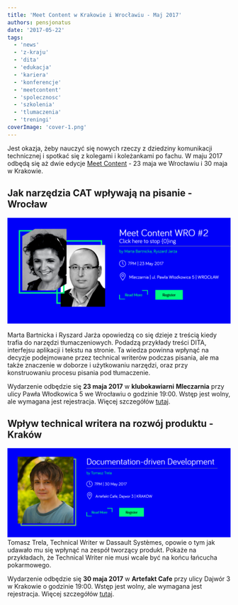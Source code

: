 ```yaml
---
title: 'Meet Content w Krakowie i Wrocławiu - Maj 2017'
authors: pensjonatus
date: '2017-05-22'
tags:
  - 'news'
  - 'z-kraju'
  - 'dita'
  - 'edukacja'
  - 'kariera'
  - 'konferencje'
  - 'meetcontent'
  - 'spolecznosc'
  - 'szkolenia'
  - 'tlumaczenia'
  - 'treningi'
coverImage: 'cover-1.png'
---
```


Jest okazja, żeby nauczyć się nowych rzeczy z dziedziny komunikacji
technicznej i spotkać się z kolegami i koleżankami po fachu. W maju 2017 odbędą
się aż dwie edycje [Meet Content](http://meetcontent.org/) - 23 maja we
Wrocławiu i 30 maja w Krakowie.

<!--truncate-->

## Jak narzędzia CAT wpływają na pisanie - Wrocław

![meet content wrocław, click here to stop zero ing, by Marta Bartnicka and Ryszard Jarża, 7pm, 23 may 2017, Mleczarnia, ulica Pawła Włodkowica 5, wrocław](images/wro-1024x486.png)

Marta Bartnicka i Ryszard Jarża opowiedzą co się dzieje z treścią kiedy trafia
do narzędzi tłumaczeniowych. Podadzą przykłady treści DITA, interfejsu aplikacji
i tekstu na stronie. Ta wiedza powinna wpłynąć na decyzje podejmowane przez
technical writerów podczas pisania, ale ma także znaczenie w doborze i
użytkowaniu narzędzi, oraz przy konstruowaniu procesu pisania pod tłumaczenie.

Wydarzenie odbędzie się **23 maja 2017** w **klubokawiarni** **Mleczarnia** przy
ulicy Pawła Włodkowica 5 we Wrocławiu o godzinie 19:00. Wstęp jest wolny, ale
wymagana jest rejestracja. Więcej szczegółów
[tutaj](http://meetcontent.org/wroclaw2-content/).

## Wpływ technical writera na rozwój produktu - Kraków

![documentation-driven development by Tomasz Trela, 7pm, 30 May, Krakow, Artefakt Cafe, Dajwór 3, kraków](images/krk-1024x410.png)Tomasz
Trela, Technical Writer w Dassault Systèmes, opowie o tym jak udawało mu się
wpłynąć na zespół tworzący produkt. Pokaże na przykładach, że Technical Writer
nie musi wcale być na końcu łańcucha pokarmowego.

Wydarzenie odbędzie się **30 maja 2017** w **Artefakt Cafe** przy ulicy Dajwór 3
w Krakowie o godzinie 19:00. Wstęp jest wolny, ale wymagana jest rejestracja.
Więcej szczegółów [tutaj](http://meetcontent.org/tomasz-trela/).
